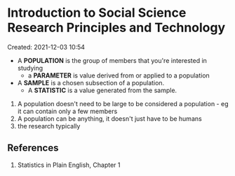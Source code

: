 # Introduction to Social Science Research Principles and Technology
Created: 2021-12-03 10:54


- A **POPULATION** is the group of members that you're interested in studying
	- a **PARAMETER** is value derived from or applied to a population 
- A **SAMPLE** is a chosen subsection of a population.
	- A **STATISTIC** is a value generated from the sample. 

1) A population doesn't need to be large to be considered a population - eg it can contain only a few members 
2) A population can be anything, it doesn't just have to be humans 
3) the research typically 







## References
1. Statistics in Plain English, Chapter 1